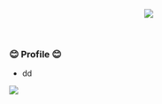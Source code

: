<!-- ## Hi there 👋 -->

<!--
**syp6764/syp6764** is a ✨ _special_ ✨ repository because its `README.md` (this file) appears on your GitHub profile.

Here are some ideas to get you started:

- 🔭 I’m currently working on ...
- 🌱 I’m currently learning ...
- 👯 I’m looking to collaborate on ...
- 🤔 I’m looking for help with ...
- 💬 Ask me about ...
- 📫 How to reach me: ...
- 😄 Pronouns: ...
- ⚡ Fun fact: ...
-->

<header>
  <img src="https://capsule-render.vercel.app/api?type=waving&color=0:ffb4d4,100:96d6ff&height=200&section=header&text=seoyoung's&fontSize=50&fontColor=fff&fontAlign=25&fontAlignY=40" />
</header>

<section>
  <h3>😊 Profile 😊</h3>
  <ul>
    <li>dd</li>
  </ul>
</section>

<footer>
  <img src="https://capsule-render.vercel.app/api?type=waving&color=0:ffb4d4,100:96d6ff&height=150&section=footer" />
</footer>

